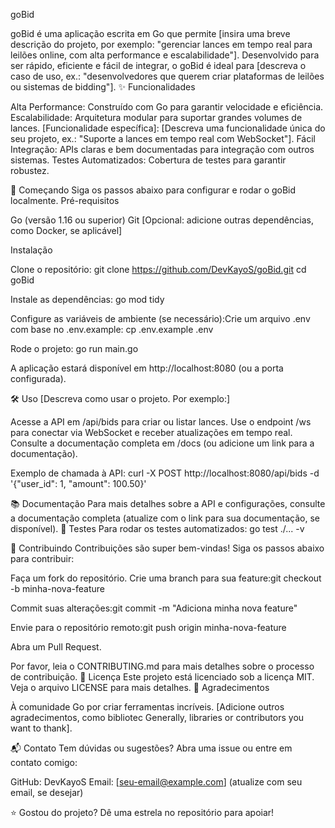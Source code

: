 goBid

goBid é uma aplicação escrita em Go que permite [insira uma breve descrição do projeto, por exemplo: "gerenciar lances em tempo real para leilões online, com alta performance e escalabilidade"]. Desenvolvido para ser rápido, eficiente e fácil de integrar, o goBid é ideal para [descreva o caso de uso, ex.: "desenvolvedores que querem criar plataformas de leilões ou sistemas de bidding"].
✨ Funcionalidades

Alta Performance: Construído com Go para garantir velocidade e eficiência.
Escalabilidade: Arquitetura modular para suportar grandes volumes de lances.
[Funcionalidade específica]: [Descreva uma funcionalidade única do seu projeto, ex.: "Suporte a lances em tempo real com WebSocket"].
Fácil Integração: APIs claras e bem documentadas para integração com outros sistemas.
Testes Automatizados: Cobertura de testes para garantir robustez.

🚀 Começando
Siga os passos abaixo para configurar e rodar o goBid localmente.
Pré-requisitos

Go (versão 1.16 ou superior)
Git
[Opcional: adicione outras dependências, como Docker, se aplicável]

Instalação

Clone o repositório:
git clone https://github.com/DevKayoS/goBid.git
cd goBid


Instale as dependências:
go mod tidy


Configure as variáveis de ambiente (se necessário):Crie um arquivo .env com base no .env.example:
cp .env.example .env


Rode o projeto:
go run main.go

A aplicação estará disponível em http://localhost:8080 (ou a porta configurada).


🛠️ Uso
[Descreva como usar o projeto. Por exemplo:]

Acesse a API em /api/bids para criar ou listar lances.
Use o endpoint /ws para conectar via WebSocket e receber atualizações em tempo real.
Consulte a documentação completa em /docs (ou adicione um link para a documentação).

Exemplo de chamada à API:
curl -X POST http://localhost:8080/api/bids -d '{"user_id": 1, "amount": 100.50}'

📚 Documentação
Para mais detalhes sobre a API e configurações, consulte a documentação completa (atualize com o link para sua documentação, se disponível).
🧪 Testes
Para rodar os testes automatizados:
go test ./... -v

🤝 Contribuindo
Contribuições são super bem-vindas! Siga os passos abaixo para contribuir:

Faça um fork do repositório.
Crie uma branch para sua feature:git checkout -b minha-nova-feature


Commit suas alterações:git commit -m "Adiciona minha nova feature"


Envie para o repositório remoto:git push origin minha-nova-feature


Abra um Pull Request.

Por favor, leia o CONTRIBUTING.md para mais detalhes sobre o processo de contribuição.
📜 Licença
Este projeto está licenciado sob a licença MIT. Veja o arquivo LICENSE para mais detalhes.
🌟 Agradecimentos

À comunidade Go por criar ferramentas incríveis.
[Adicione outros agradecimentos, como bibliotec Generally, libraries or contributors you want to thank].

📬 Contato
Tem dúvidas ou sugestões? Abra uma issue ou entre em contato comigo:

GitHub: DevKayoS
Email: [seu-email@example.com] (atualize com seu email, se desejar)


⭐ Gostou do projeto? Dê uma estrela no repositório para apoiar!
